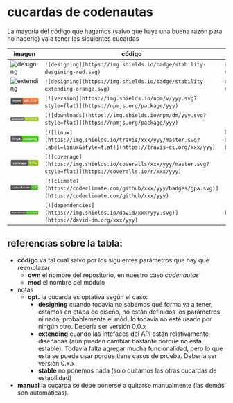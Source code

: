 # cucardas de codenautas

La mayoría del código que hagamos (salvo que haya una buena razón para no hacerlo) va a tener las siguientes cucardas

imagen | **código** | **notas**
-------|------------|-----------
![designing](https://img.shields.io/badge/stability-desgining-red.svg) | `![designing](https://img.shields.io/badge/stability-desgining-red.svg)` | opt. manual
![extending](https://img.shields.io/badge/stability-extending-orange.svg) | `![designing](https://img.shields.io/badge/stability-extending-orange.svg)` | opt. manual
![npm-version](https://github.com/codenautas/codenautas/blob/master/img/npm-version.png) | `[![version](https://img.shields.io/npm/v/yyy.svg?style=flat)](https://npmjs.org/package/yyy)`  |
![downloads](https://github.com/codenautas/codenautas/blob/master/img/downloads.png) | `[![downloads](https://img.shields.io/npm/dm/yyy.svg?style=flat)](https://npmjs.org/package/yyy)`|
![medalla-linux](https://github.com/codenautas/codenautas/blob/master/img/medalla-ejemplo-linux.png)       | `[![linux](https://img.shields.io/travis/xxx/yyy/master.svg?label=linux&style=flat)](https://travis-ci.org/xxx/yyy)`  | la cambiaría por Build
![coverage](https://github.com/codenautas/codenautas/blob/master/img/coverage.png)   |   `[![coverage](https://img.shields.io/coveralls/xxx/yyy/master.svg?style=flat)](https://coveralls.io/r/xxx/yyy)`  |
![climate](https://github.com/codenautas/codenautas/blob/master/img/climate.png)   | `[![climate](https://codeclimate.com/github/xxx/yyy/badges/gpa.svg)](https://codeclimate.com/github/xxx/yyy)` |
![medalla-dependencias](https://github.com/codenautas/codenautas/blob/master/img/medalla-ejemplo-dependencies.png) | `[![dependencies](https://img.shields.io/david/xxx/yyy.svg)](https://david-dm.org/xxx/yyy)` | falta

## referencias sobre la tabla:
 * **código** va tal cual salvo por los siguientes parámetros que hay que reemplazar
   * **own** el nombre del repositorio, en nuestro caso *codenautas*
   * **mod** el nombre del módulo
 * notas
   * **opt.** la cucarda es optativa según el caso:
     * **designing** cuando todavía no sabemos qué forma va a tener, estamos en etapa de diseño, no están definidos los parámetros ni nada; probablemente el módulo todavía no esté usado por ningún otro. Debería ser versión 0.0.x
     * **extending** cuando las intefaces del API están relativamente diseñadas (aún pueden cambiar bastante porque no está estable). Todavía falta agregar mucha funcionalidad, pero lo que está se puede usar porque tiene casos de prueba. Debería ser versión 0.x.x
     * **stable** no ponemos nada (solo quitamos las otras cucardas de estabilidad) 
  * **manual** la cucarda se debe ponerse o quitarse manualmente (las demás son automáticas). 
